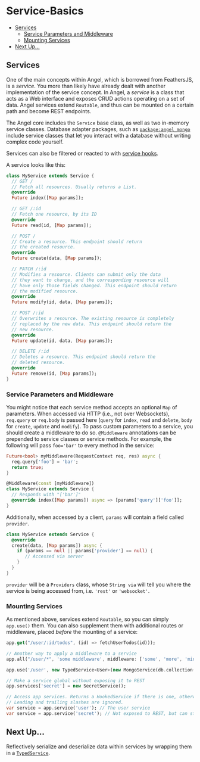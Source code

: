 # Service-Basics

* [Services](service-basics.md#services)
  * [Service Parameters and Middleware](service-basics.md#service-parameters-and-middleware)
  * [Mounting Services](service-basics.md#mounting-services)
* [Next Up...](service-basics.md#next-up)

## Services

One of the main concepts within Angel, which is borrowed from FeathersJS, is a _service_. You more than likely have already dealt with another implementation of the service concept. In Angel, a _service_ is a class that acts as a Web interface and exposes CRUD actions operating on a set of data. Angel services extend `Routable`, and thus can be mounted on a certain path and become REST endpoints.

The Angel core includes the `Service` base class, as well as two in-memory service classes. Database adapter packages, such as [`package:angel_mongo`](https://github.com/angel-dart/mongo) include service classes that let you interact with a database without writing complex code yourself.

Services can also be filtered or reacted to with [service hooks](hooks.md).

A service looks like this:

```dart
class MyService extends Service {
  // GET /
  // Fetch all resources. Usually returns a List.
  @override
  Future index([Map params]);

  // GET /:id
  // Fetch one resource, by its ID
  @override
  Future read(id, [Map params]);

  // POST /
  // Create a resource. This endpoint should return
  // the created resource.
  @override
  Future create(data, [Map params]);

  // PATCH /:id
  // Modifies a resource. Clients can submit only the data
  // they want to change, and the corresponding resource will
  // have only those fields changed. This endpoint should return
  // the modified resource.
  @override
  Future modify(id, data, [Map params]);

  // POST /:id
  // Overwrites a resource. The existing resource is completely
  // replaced by the new data. This endpoint should return the
  // new resource.
  @override 
  Future update(id, data, [Map params]);

  // DELETE /:id
  // Deletes a resource. This endpoint should return the
  // deleted resource.
  @override
  Future remove(id, [Map params]);
}
```

### Service Parameters and Middleware

You might notice that each service method accepts an optional `Map` of parameters. When accessed via HTTP \(i.e., not over Websockets\), `req.query` or `req.body` is passed here \(`query` for `index`, `read` and `delete`, `body` for `create`, `update` and `modify`\). To pass custom parameters to a service, you should create a middleware to do so. `@Middleware` annotations can be prepended to service classes or service methods. For example, the following will pass `foo='bar'` to every method in the service:

```dart
Future<bool> myMiddleware(RequestContext req, res) async {
  req.query['foo'] = 'bar';
  return true;
}

@Middleware(const [myMiddleware])
class MyService extends Service {
  // Responds with "['bar']"
  @override index([Map params]) async => [params['query']['foo']];
}
```

Additionally, when accessed by a client, `params` will contain a field called `provider`.

```dart
class MyService extends Service {
  @override
  create(data, [Map params]) async {
    if (params == null || params['provider'] == null) {
       // Accessed via server
    }
  }
}
```

`provider` will be a `Providers` class, whose `String via` will tell you where the service is being accessed from, i.e. `'rest'` or `'websocket'`.

### Mounting Services

As mentioned above, services extend `Routable`, so you can simply `app.use()` them. You can also supplement them with additional routes or middleware, placed _before_ the mounting of a service:

```dart
app.get("/user/:id/todos", (id) => fetchUserTodos(id)));

// Another way to apply a middleware to a service
app.all("/user/*", 'some middleware', middleware: ['some', 'more', 'middleware']);

app.use('/user', new TypedService<User>(new MongoService(db.collection("users"))));

// Make a service global without exposing it to REST
app.services['secret'] = new SecretService();

// Access app services. Returns a HookedService if there is one, otherwise just the plain service.
// Leading and trailing slashes are ignored.
var service = app.service('user'); // The user service
var service = app.service('secret'); // Not exposed to REST, but can still be used easily
```

## Next Up...

Reflectively serialize and deserialize data
within services by wrapping them in a [`TypedService`](typedservice.md).

